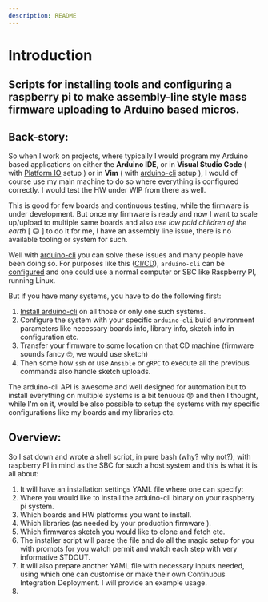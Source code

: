 ```yaml
---
description: README
---
```


# Introduction

## Scripts for installing tools and configuring a raspberry pi to make assembly-line style mass firmware uploading to Arduino based micros.

## Back-story:

So when I work on projects, where typically I would program my Arduino based applications on either the **Arduino IDE**, or in **Visual Studio Code** \( with [Platform IO](https://platformio.org/) setup \) or in **Vim** \( with [arduino-cli](https://arduino.github.io/arduino-cli/latest/) setup \), I would of course use my main machine to do so where everything is configured correctly. I would test the HW under WIP from there as well.

This is good for few boards and continuous testing, while the firmware is under development. But once my firmware is ready and now I want to scale up/upload to multiple same boards and also _use low paid children of the earth_ \[ 🙃 \] to do it for me, I have an assembly line issue, there is no available tooling or system for such.

Well with [arduino-cli](https://arduino.github.io/arduino-cli/latest/) you can solve these issues and many people have been doing so. For purposes like this \([CI/CD](https://arduino.github.io/arduino-cli/latest/configuration/#example_2)\), `arduino-cli` can be [configured](https://arduino.github.io/arduino-cli/latest/configuration/#example_2) and one could use a normal computer or SBC like Raspberry PI, running Linux.

But if you have many systems, you have to do the following first:

1. [Install arduino-cli](https://arduino.github.io/arduino-cli/latest/installation/) on all those or only one such systems.
2. Configure the system with your specific `arduino-cli` build environment parameters like necessary boards info, library info, sketch info in configuration etc.
3. Transfer your firmware to some location on that CD machine \(firmware sounds fancy 🤓,  we would use sketch\)
4. Then some how `ssh` or use `Ansible` or `gRPC` to execute all the previous commands also handle sketch uploads. 

The arduino-cli API is awesome and well designed for automation but to install everything on multiple systems is a bit tenuous 😞 and then I thought, while I'm on it, would be also possible to setup the systems with my specific configurations like my boards and my libraries etc.

## Overview:

So I sat down and wrote a shell script, in pure bash \(why? why not?\), with raspberry PI in mind as the SBC for such a host system and this is what it is all about:

1. It will have an installation settings YAML file where one can specify:
2. Where you would like to install the arduino-cli binary on your raspberry pi system.
3. Which boards and HW platforms you want to install.
4. Which libraries \(as needed by your production firmware \).
5. Which firmwares sketch you would like to clone and fetch etc.
6. The installer script will parse the file and do all the magic setup for you with prompts for you watch permit and watch each step with very informative STDOUT.
7. It will also prepare another YAML file with necessary inputs needed, using which one can customise or make their own Continuous Integration Deployment. I will provide an example usage.
8. 
